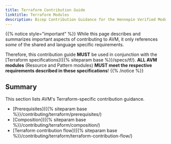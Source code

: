 ```yaml
---
title: Terraform Contribution Guide
linktitle: Terraform Modules
description: Bicep Contribution Guidance for the Hennepin Verified Modules (AVM) program
---
```



{{% notice style="important" %}}
While this page describes and summarizes important aspects of contributing to AVM, it only references _some_ of the shared and language specific requirements.

Therefore, this contribution guide **MUST** be used in conjunction with the [Terraform specifications]({{% siteparam base %}}/specs/tf/). **ALL AVM modules** (Resource and Pattern modules) **MUST meet the respective requirements described in these specifications**!
{{% /notice %}}

## Summary

This section lists AVM's Terraform-specific contribution guidance.

- [Prerequisites]({{% siteparam base %}}/contributing/terraform/prerequisites/)
- [Composition]({{% siteparam base %}}/contributing/terraform/composition/)
- [Terraform contribution flow]({{% siteparam base %}}/contributing/terraform/terraform-contribution-flow/)
